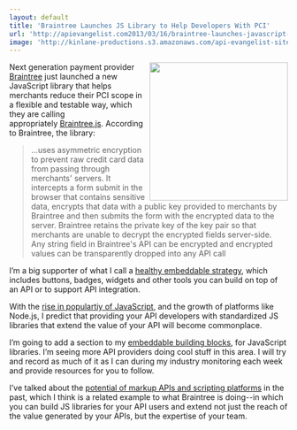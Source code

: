 ```yaml
---
layout: default
title: 'Braintree Launches JS Library to Help Developers With PCI'
url: 'http://apievangelist.com2013/03/16/braintree-launches-javascript-library-to-help-developers-with-pci/'
image: 'http://kinlane-productions.s3.amazonaws.com/api-evangelist-site/blog/braintree-logo.png'
---
```



<p>
     <a href="https://www.braintreepayments.com/" target="_blank"><img src="https://s3.amazonaws.com/kinlane-productions/api-evangelist/braintree/braintree-logo.png"  width="250" align="right" /></a>
</p>
<p>
     Next generation payment provider <a href="https://www.braintreepayments.com/" target="_blank">Braintree</a> just launched a new JavaScript library that helps merchants reduce their PCI scope in a flexible and testable way, which they are calling appropriately <a href="https://www.braintreepayments.com/braintrust/braintree-js" target="_blank">Braintree.js</a>. According to Braintree, the library:
</p>
<blockquote>
     ...uses asymmetric encryption to prevent raw credit card data from passing through merchants' servers. It intercepts a form submit in the browser that contains sensitive data, encrypts that data with a public key provided to merchants by Braintree and then submits the form with the encrypted data to the server. Braintree retains the private key of the key pair so that merchants are unable to decrypt the encrypted fields server-side. Any string field in Braintree's API can be encrypted and encrypted values can be transparently dropped into any API call
</blockquote>
<p>
     I’m a big supporter of what I call a <a title="embeddable API strategy" href="http://apievangelist.com/blog/tag.php?Search_Tag=Embeddable">healthy embeddable strategy</a>, which includes buttons, badges, widgets and other tools you can build on top of an API or to support API integration.
</p>
<p>
     With the <a href="https://github.com/languages">rise in populartiy of JavaScript</a>, and the growth of platforms like Node.js, I predict that providing your API developers with standardized JS libraries that extend the value of your API will become commonplace.
</p>
<p>
     I’m going to add a section to my <a title="embeddable building blocks" href="/buildingblocks/">embeddable building blocks</a>, for JavaScript libraries. I’m seeing more API providers doing cool stuff in this area. I will try and record as much of it as I can during my industry monitoring each week and provide resources for you to follow.
</p>
<p>
     I’ve talked about the <a href="/2013/01/16/markup-apis-and-api-scripting-platforms/">potential of markup APIs and scripting platforms</a> in the past, which I think is a related example to what Braintree is doing--in which you can build JS libraries for your API users and extend not just the reach of the value generated by your APIs, but the expertise of your team.
</p>
